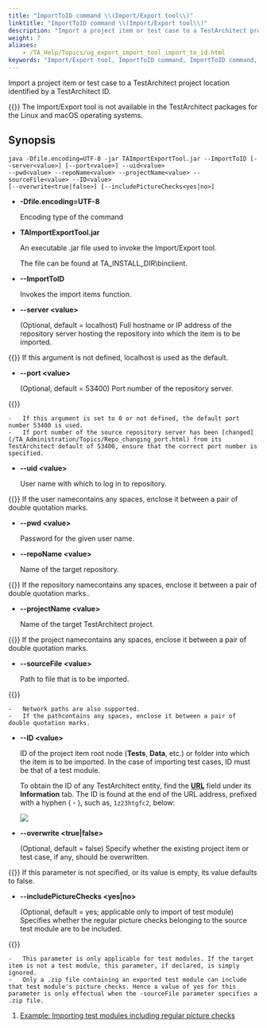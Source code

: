 ```yaml
--- 
title: "ImportToID command \\(Import/Export tool\\)"
linktitle: "ImportToID command \\(Import/Export tool\\)"
description: "Import a project item or test case to a TestArchitect project location identified by a TestArchitect ID."
weight: 7
aliases: 
    - /TA_Help/Topics/ug_export_import_tool_import_to_id.html
keywords: "Import/Export tool, ImportToID command, ImportToID command, importing project items, command lines, ID"
---
```


Import a project item or test case to a TestArchitect project location identified by a TestArchitect ID.

{{<restriction>}} The Import/Export tool is not available in the TestArchitect packages for the Linux and macOS operating systems.

## Synopsis

```
java -Dfile.encoding=UTF-8 -jar TAImportExportTool.jar --ImportToID [--server<value>] [--port<value>] --uid<value> 
--pwd<value> --repoName<value> --projectName<value> --sourceFile<value> --ID<value> 
[--overwrite<true|false>] [--includePictureChecks<yes|no>]
```

-   **-Dfile.encoding=UTF-8**

    Encoding type of the command

-   **TAImportExportTool.jar**

    An executable .jar file used to invoke the Import/Export tool.

    The file can be found at TA\_INSTALL\_DIR\\binclient.

-   **--ImportToID**

    Invokes the import items function.

-   **--server <value\>**

    \(Optional, default = localhost\) Full hostname or IP address of the repository server hosting the repository into which the item is to be imported.

{{<note>}} If this argument is not defined, localhost is used as the default.

-   **--port <value\>**

    \(Optional, default = 53400\) Port number of the repository server.

{{<note>}}

    -   If this argument is set to 0 or not defined, the default port number 53400 is used.
    -   If port number of the source repository server has been [changed](/TA_Administration/Topics/Repo_changing_port.html) from its TestArchitect default of 53400, ensure that the correct port number is specified.
-   **--uid <value\>**

    User name with which to log in to repository.

{{<note>}} If the user namecontains any spaces, enclose it between a pair of double quotation marks.

-   **--pwd <value\>**

    Password for the given user name.

-   **--repoName <value\>**

    Name of the target repository.

{{<note>}} If the repository namecontains any spaces, enclose it between a pair of double quotation marks..

-   **--projectName <value\>**

    Name of the target TestArchitect project.

{{<note>}} If the project namecontains any spaces, enclose it between a pair of double quotation marks.

-   **--sourceFile <value\>**

    Path to file that is to be imported.

{{<note>}}

    -   Network paths are also supported.
    -   If the pathcontains any spaces, enclose it between a pair of double quotation marks.

-   **--ID <value\>**

    ID of the project item root node \(**Tests**, **Data**, etc.\) or folder into which the item is to be imported. In the case of importing test cases, ID must be that of a test module.

    To obtain the ID of any TestArchitect entity, find the [**URL**](/TA_Help/Topics/Additional_features_TA_URL.html) field under its **Information** tab. The ID is found at the end of the URL address, prefixed with a hyphen \( - \), such as, `1z23htgfc2`, below:

    ![](/images/TA_Help/Images/obtain_ID_folder.png)

-   **--overwrite <true\|false\>**

    \(Optional, default = false\) Specify whether the existing project item or test case, if any, should be overwritten.

{{<note>}} If this parameter is not specified, or its value is empty, its value defaults to false.

-   **--includePictureChecks <yes\|no\>**

    \(Optional, default = yes; applicable only to import of test module\) Specifies whether the regular picture checks belonging to the source test module are to be included.

{{<note>}}

    -   This parameter is only applicable for test modules. If the target item is not a test module, this parameter, if declared, is simply ignored.
    -   Only a .zip file containing an exported test module can include that test module's picture checks. Hence a value of yes for this parameter is only effectual when the -sourceFile parameter specifies a .zip file.

1.  [Example: Importing test modules including regular picture checks](/TA_Help/Topics/ug_export_import_tool_import_to_id_picture_checks.html)  




